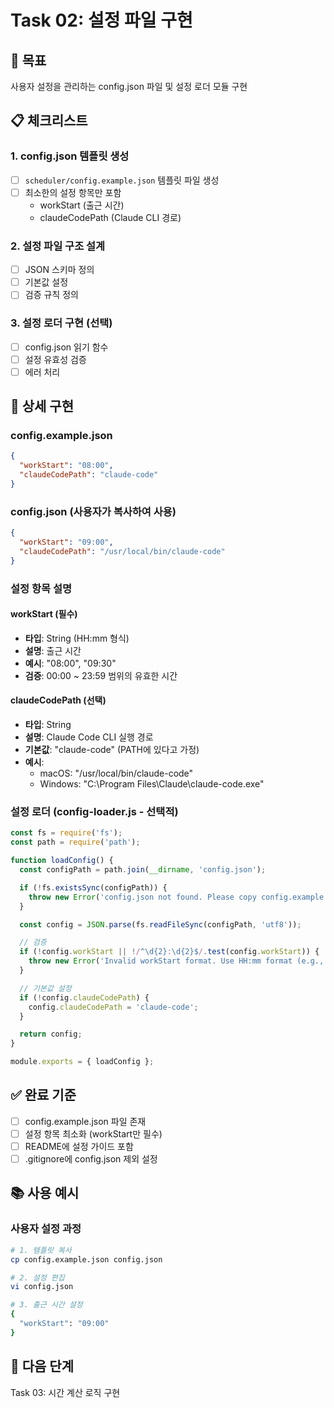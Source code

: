 # Task 02: 설정 파일 구현

## 🎯 목표
사용자 설정을 관리하는 config.json 파일 및 설정 로더 모듈 구현

## 📋 체크리스트

### 1. config.json 템플릿 생성
- [ ] `scheduler/config.example.json` 템플릿 파일 생성
- [ ] 최소한의 설정 항목만 포함
  - workStart (출근 시간)
  - claudeCodePath (Claude CLI 경로)

### 2. 설정 파일 구조 설계
- [ ] JSON 스키마 정의
- [ ] 기본값 설정
- [ ] 검증 규칙 정의

### 3. 설정 로더 구현 (선택)
- [ ] config.json 읽기 함수
- [ ] 설정 유효성 검증
- [ ] 에러 처리

## 📝 상세 구현

### config.example.json
```json
{
  "workStart": "08:00",
  "claudeCodePath": "claude-code"
}
```

### config.json (사용자가 복사하여 사용)
```json
{
  "workStart": "09:00",
  "claudeCodePath": "/usr/local/bin/claude-code"
}
```

### 설정 항목 설명

#### workStart (필수)
- **타입**: String (HH:mm 형식)
- **설명**: 출근 시간
- **예시**: "08:00", "09:30"
- **검증**: 00:00 ~ 23:59 범위의 유효한 시간

#### claudeCodePath (선택)
- **타입**: String
- **설명**: Claude Code CLI 실행 경로
- **기본값**: "claude-code" (PATH에 있다고 가정)
- **예시**:
  - macOS: "/usr/local/bin/claude-code"
  - Windows: "C:\\Program Files\\Claude\\claude-code.exe"

### 설정 로더 (config-loader.js - 선택적)
```javascript
const fs = require('fs');
const path = require('path');

function loadConfig() {
  const configPath = path.join(__dirname, 'config.json');

  if (!fs.existsSync(configPath)) {
    throw new Error('config.json not found. Please copy config.example.json to config.json');
  }

  const config = JSON.parse(fs.readFileSync(configPath, 'utf8'));

  // 검증
  if (!config.workStart || !/^\d{2}:\d{2}$/.test(config.workStart)) {
    throw new Error('Invalid workStart format. Use HH:mm format (e.g., "09:00")');
  }

  // 기본값 설정
  if (!config.claudeCodePath) {
    config.claudeCodePath = 'claude-code';
  }

  return config;
}

module.exports = { loadConfig };
```

## ✅ 완료 기준
- [ ] config.example.json 파일 존재
- [ ] 설정 항목 최소화 (workStart만 필수)
- [ ] README에 설정 가이드 포함
- [ ] .gitignore에 config.json 제외 설정

## 📚 사용 예시

### 사용자 설정 과정
```bash
# 1. 템플릿 복사
cp config.example.json config.json

# 2. 설정 편집
vi config.json

# 3. 출근 시간 설정
{
  "workStart": "09:00"
}
```

## 📌 다음 단계
Task 03: 시간 계산 로직 구현

